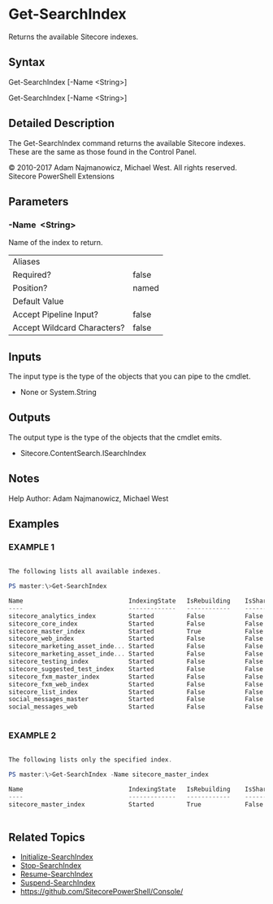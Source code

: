 # Get-SearchIndex 
 
Returns the available Sitecore indexes. 
 
## Syntax 
 
Get-SearchIndex [-Name &lt;String&gt;] 
 
Get-SearchIndex [-Name &lt;String&gt;] 
 
 
## Detailed Description 
 
The Get-SearchIndex command returns the available Sitecore indexes. These are the same as those found in the Control Panel. 
 
© 2010-2017 Adam Najmanowicz, Michael West. All rights reserved. Sitecore PowerShell Extensions 
 
## Parameters 
 
### -Name&nbsp; &lt;String&gt; 
 
Name of the index to return. 
 
<table>
    <thead></thead>
    <tbody>
        <tr>
            <td>Aliases</td>
            <td></td>
        </tr>
        <tr>
            <td>Required?</td>
            <td>false</td>
        </tr>
        <tr>
            <td>Position?</td>
            <td>named</td>
        </tr>
        <tr>
            <td>Default Value</td>
            <td></td>
        </tr>
        <tr>
            <td>Accept Pipeline Input?</td>
            <td>false</td>
        </tr>
        <tr>
            <td>Accept Wildcard Characters?</td>
            <td>false</td>
        </tr>
    </tbody>
</table> 
 
## Inputs 
 
The input type is the type of the objects that you can pipe to the cmdlet. 
 
* None or System.String 
 
## Outputs 
 
The output type is the type of the objects that the cmdlet emits. 
 
* Sitecore.ContentSearch.ISearchIndex 
 
## Notes 
 
Help Author: Adam Najmanowicz, Michael West 
 
## Examples 
 
### EXAMPLE 1 
 
 
 
```powershell   
 
The following lists all available indexes.

PS master:\>Get-SearchIndex

Name                             IndexingState   IsRebuilding    IsSharded
----                             -------------   ------------    ---------
sitecore_analytics_index         Started         False           False
sitecore_core_index              Started         False           False
sitecore_master_index            Started         True            False
sitecore_web_index               Started         False           False
sitecore_marketing_asset_inde... Started         False           False
sitecore_marketing_asset_inde... Started         False           False
sitecore_testing_index           Started         False           False
sitecore_suggested_test_index    Started         False           False
sitecore_fxm_master_index        Started         False           False
sitecore_fxm_web_index           Started         False           False
sitecore_list_index              Started         False           False
social_messages_master           Started         False           False
social_messages_web              Started         False           False 
 
``` 
 
### EXAMPLE 2 
 
 
 
```powershell   
 
The following lists only the specified index.

PS master:\>Get-SearchIndex -Name sitecore_master_index

Name                             IndexingState   IsRebuilding    IsSharded
----                             -------------   ------------    ---------
sitecore_master_index            Started         True            False 
 
``` 
 
## Related Topics 
 
* [Initialize-SearchIndex](/appendix/commands/Initialize-SearchIndex.md)* [Stop-SearchIndex](/appendix/commands/Stop-SearchIndex.md)* [Resume-SearchIndex](/appendix/commands/Resume-SearchIndex.md)* [Suspend-SearchIndex](/appendix/commands/Suspend-SearchIndex.md)* <a href='https://github.com/SitecorePowerShell/Console/' target='_blank'>https://github.com/SitecorePowerShell/Console/</a><br/>
